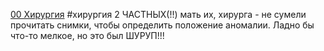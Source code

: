 [00 Хирургия](00%20%D0%A5%D0%B8%D1%80%D1%83%D1%80%D0%B3%D0%B8%D1%8F.md)
#хирургия 
2 ЧАСТНЫХ(!!) мать их, хирурга - не сумели прочитать снимки, чтобы определить положение аномалии. Ладно бы что-то мелкое, но это был ШУРУП!!!